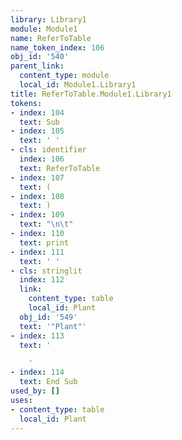 ```yaml
---
library: Library1
module: Module1
name: ReferToTable
name_token_index: 106
obj_id: '540'
parent_link:
  content_type: module
  local_id: Module1.Library1
title: ReferToTable.Module1.Library1
tokens:
- index: 104
  text: Sub
- index: 105
  text: ' '
- cls: identifier
  index: 106
  text: ReferToTable
- index: 107
  text: (
- index: 108
  text: )
- index: 109
  text: "\n\t"
- index: 110
  text: print
- index: 111
  text: ' '
- cls: stringlit
  index: 112
  link:
    content_type: table
    local_id: Plant
  obj_id: '549'
  text: '"Plant"'
- index: 113
  text: '

    '
- index: 114
  text: End Sub
used_by: []
uses:
- content_type: table
  local_id: Plant
---
```

